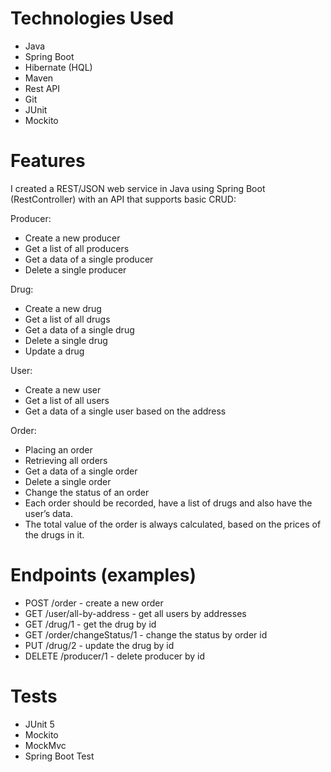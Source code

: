 # Technologies Used
* Java
* Spring Boot
* Hibernate (HQL)
* Maven
* Rest API
* Git
* JUnit
* Mockito


# Features

I created a REST/JSON web service in Java using Spring Boot (RestController) with an API that supports basic CRUD:


Producer:
* Create a new producer
* Get a list of all producers
* Get a data of a single producer
* Delete a single producer


Drug:
* Create a new drug
* Get a list of all drugs
* Get a data of a single drug
* Delete a single drug
* Update a drug


User:
* Create a new user
* Get a list of all users
* Get a data of a single user based on the address


Order:
* Placing an order
* Retrieving all orders
* Get a data of a single order
* Delete a single order
* Change the status of an order
* Each order should be recorded, have a list of drugs and also have the user’s data.
* The total value of the order is always calculated, based on the prices of the drugs in it.

# Endpoints (examples)


* POST	  /order - create a new order
* GET	  /user/all-by-address - get all users by addresses
* GET	  /drug/1 - get the drug by id
* GET	  /order/changeStatus/1 - change the status by order id 
* PUT	  /drug/2 - update the drug by id
* DELETE	  /producer/1 - delete producer by id


# Tests

* JUnit 5
* Mockito
* MockMvc
* Spring Boot Test




